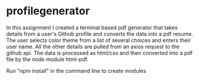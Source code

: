 # profilegenerator

In this assignment I created a terminal based pdf generator that takes details from a user's Github profile and converts the data into a pdf resume. The user selects color theme from a list of several choices and enters their user name. All the other details are pulled from an axios request to the github api. The data is processed as html/css and then converted into a pdf file by the node module html-pdf.

Run "npm install" in the command line to create modules
